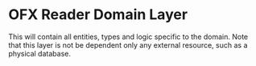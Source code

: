 # OFX Reader Domain Layer

This will contain all entities, types and logic specific to the domain.
Note that this layer is not be dependent only any external resource, such as a physical database.